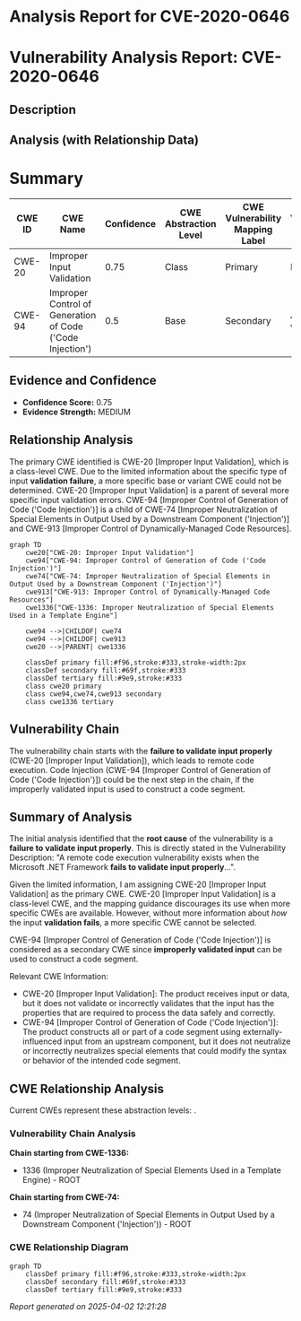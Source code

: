 # Analysis Report for CVE-2020-0646

# Vulnerability Analysis Report: CVE-2020-0646

## Description



## Analysis (with Relationship Data)

# Summary
| CWE ID | CWE Name | Confidence | CWE Abstraction Level | CWE Vulnerability Mapping Label | CWE-Vulnerability Mapping Notes |
|---|---|---|---|---|---|
| CWE-20 | Improper Input Validation | 0.75 | Class | Primary | Discouraged |
| CWE-94 | Improper Control of Generation of Code ('Code Injection') | 0.5 | Base | Secondary | Allowed-with-Review |

## Evidence and Confidence

*   **Confidence Score:** 0.75
*   **Evidence Strength:** MEDIUM

## Relationship Analysis
The primary CWE identified is CWE-20 [Improper Input Validation], which is a class-level CWE. Due to the limited information about the specific type of input **validation failure**, a more specific base or variant CWE could not be determined. CWE-20 [Improper Input Validation] is a parent of several more specific input validation errors. CWE-94 [Improper Control of Generation of Code ('Code Injection')] is a child of CWE-74 [Improper Neutralization of Special Elements in Output Used by a Downstream Component ('Injection')] and CWE-913 [Improper Control of Dynamically-Managed Code Resources].

```mermaid
graph TD
    cwe20["CWE-20: Improper Input Validation"]
    cwe94["CWE-94: Improper Control of Generation of Code ('Code Injection')"]
    cwe74["CWE-74: Improper Neutralization of Special Elements in Output Used by a Downstream Component ('Injection')"]
    cwe913["CWE-913: Improper Control of Dynamically-Managed Code Resources"]
    cwe1336["CWE-1336: Improper Neutralization of Special Elements Used in a Template Engine"]
    
    cwe94 -->|CHILDOF| cwe74
    cwe94 -->|CHILDOF| cwe913
    cwe20 -->|PARENT| cwe1336
    
    classDef primary fill:#f96,stroke:#333,stroke-width:2px
    classDef secondary fill:#69f,stroke:#333
    classDef tertiary fill:#9e9,stroke:#333
    class cwe20 primary
    class cwe94,cwe74,cwe913 secondary
    class cwe1336 tertiary
```

## Vulnerability Chain
The vulnerability chain starts with the **failure to validate input properly** (CWE-20 [Improper Input Validation]), which leads to remote code execution. Code Injection (CWE-94 [Improper Control of Generation of Code ('Code Injection')]) could be the next step in the chain, if the improperly validated input is used to construct a code segment.

## Summary of Analysis
The initial analysis identified that the **root cause** of the vulnerability is a **failure to validate input properly**. This is directly stated in the Vulnerability Description: "A remote code execution vulnerability exists when the Microsoft .NET Framework **fails to validate input properly**...".

Given the limited information, I am assigning CWE-20 [Improper Input Validation] as the primary CWE. CWE-20 [Improper Input Validation] is a class-level CWE, and the mapping guidance discourages its use when more specific CWEs are available. However, without more information about *how* the input **validation fails**, a more specific CWE cannot be selected.

CWE-94 [Improper Control of Generation of Code ('Code Injection')] is considered as a secondary CWE since **improperly validated input** can be used to construct a code segment.

Relevant CWE Information:
*   CWE-20 [Improper Input Validation]: The product receives input or data, but it does not validate or incorrectly validates that the input has the properties that are required to process the data safely and correctly.
*   CWE-94 [Improper Control of Generation of Code ('Code Injection')]: The product constructs all or part of a code segment using externally-influenced input from an upstream component, but it does not neutralize or incorrectly neutralizes special elements that could modify the syntax or behavior of the intended code segment.


## CWE Relationship Analysis

Current CWEs represent these abstraction levels: .


### Vulnerability Chain Analysis

**Chain starting from CWE-1336:**
- 1336 (Improper Neutralization of Special Elements Used in a Template Engine) - ROOT


**Chain starting from CWE-74:**
- 74 (Improper Neutralization of Special Elements in Output Used by a Downstream Component ('Injection')) - ROOT



### CWE Relationship Diagram

```mermaid
graph TD
    classDef primary fill:#f96,stroke:#333,stroke-width:2px
    classDef secondary fill:#69f,stroke:#333
    classDef tertiary fill:#9e9,stroke:#333
```



*Report generated on 2025-04-02 12:21:28*
